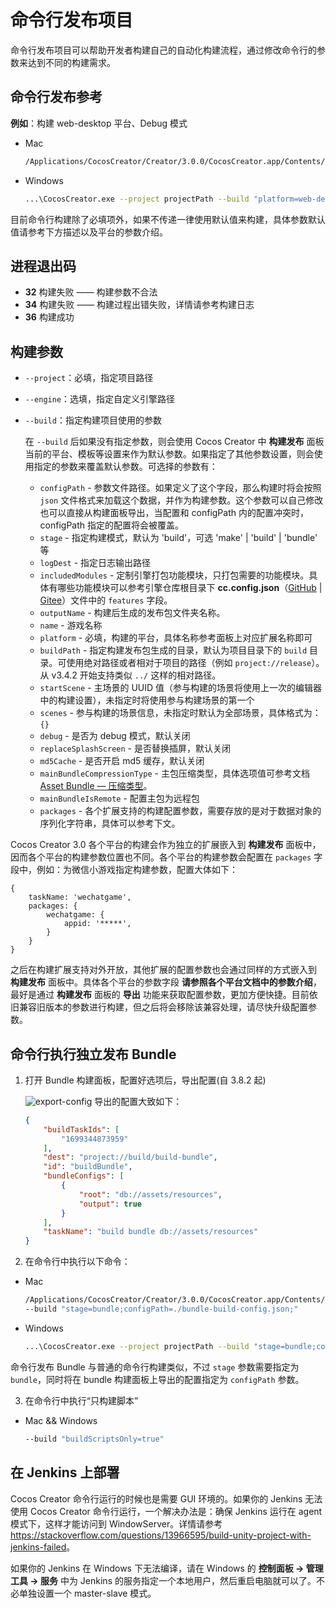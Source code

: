 # 命令行发布项目

命令行发布项目可以帮助开发者构建自己的自动化构建流程，通过修改命令行的参数来达到不同的构建需求。

## 命令行发布参考

**例如**：构建 web-desktop 平台、Debug 模式

- Mac

  ```bash
  /Applications/CocosCreator/Creator/3.0.0/CocosCreator.app/Contents/MacOS/CocosCreator --project projectPath --build "platform=web-desktop;debug=true"
  ```

- Windows

  ```bash
  ...\CocosCreator.exe --project projectPath --build "platform=web-desktop;debug=true"
  ```

目前命令行构建除了必填项外，如果不传递一律使用默认值来构建，具体参数默认值请参考下方描述以及平台的参数介绍。

## 进程退出码

- **32** 构建失败 —— 构建参数不合法
- **34** 构建失败 —— 构建过程出错失败，详情请参考构建日志
- **36** 构建成功

## 构建参数

- `--project`：必填，指定项目路径
- `--engine`：选填，指定自定义引擎路径
- `--build`：指定构建项目使用的参数

  在 `--build` 后如果没有指定参数，则会使用 Cocos Creator 中 **构建发布** 面板当前的平台、模板等设置来作为默认参数。如果指定了其他参数设置，则会使用指定的参数来覆盖默认参数。可选择的参数有：

    - `configPath` - 参数文件路径。如果定义了这个字段，那么构建时将会按照 `json` 文件格式来加载这个数据，并作为构建参数。这个参数可以自己修改也可以直接从构建面板导出，当配置和 configPath 内的配置冲突时，configPath 指定的配置将会被覆盖。
    - `stage` - 指定构建模式，默认为 'build'，可选 'make' | 'build' | 'bundle' 等
    - `logDest` - 指定日志输出路径
    - `includedModules` - 定制引擎打包功能模块，只打包需要的功能模块。具体有哪些功能模块可以参考引擎仓库根目录下 **cc.config.json**（[GitHub](https://github.com/cocos/cocos-engine/blob/3d/cc.config.json) | [Gitee](https://gitee.com/mirrors_cocos-creator/engine/blob/3d/cc.config.json)）文件中的 `features` 字段。
    - `outputName` - 构建后生成的发布包文件夹名称。
    - `name` - 游戏名称
    - `platform` - 必填，构建的平台，具体名称参考面板上对应扩展名称即可
    - `buildPath` - 指定构建发布包生成的目录，默认为项目目录下的 `build` 目录。可使用绝对路径或者相对于项目的路径（例如 `project://release`）。从 v3.4.2 开始支持类似 `../` 这样的相对路径。
    - `startScene` - 主场景的 UUID 值（参与构建的场景将使用上一次的编辑器中的构建设置），未指定时将使用参与构建场景的第一个
    - `scenes` - 参与构建的场景信息，未指定时默认为全部场景，具体格式为：`{}`
    - `debug` - 是否为 debug 模式，默认关闭
    - `replaceSplashScreen` - 是否替换插屏，默认关闭
    - `md5Cache` - 是否开启 md5 缓存，默认关闭
    - `mainBundleCompressionType` - 主包压缩类型，具体选项值可参考文档 [Asset Bundle — 压缩类型](../../asset/bundle.md#压缩类型)。
    - `mainBundleIsRemote` - 配置主包为远程包
    - `packages` - 各个扩展支持的构建配置参数，需要存放的是对于数据对象的序列化字符串，具体可以参考下文。

Cocos Creator 3.0 各个平台的构建会作为独立的扩展嵌入到 **构建发布** 面板中，因而各个平台的构建参数位置也不同。各个平台的构建参数会配置在 `packages` 字段中，例如：为微信小游戏指定构建参数，配置大体如下：

```
{
    taskName: 'wechatgame',
    packages: {
        wechatgame: {
            appid: '*****',
        }
    }
}
```

之后在构建扩展支持对外开放，其他扩展的配置参数也会通过同样的方式嵌入到 **构建发布** 面板中。具体各个平台的参数字段 **请参照各个平台文档中的参数介绍**，最好是通过 **构建发布** 面板的 **导出** 功能来获取配置参数，更加方便快捷。目前依旧兼容旧版本的参数进行构建，但之后将会移除该兼容处理，请尽快升级配置参数。

## 命令行执行独立发布 Bundle

1. 打开 Bundle 构建面板，配置好选项后，导出配置(自 3.8.2 起)

    ![export-config](./../../asset/bundle/export-config.png)
    导出的配置大致如下：

    ```json
    {
        "buildTaskIds": [
            "1699344873959"
        ],
        "dest": "project://build/build-bundle",
        "id": "buildBundle",
        "bundleConfigs": [
            {
                "root": "db://assets/resources",
                "output": true
            }
        ],
        "taskName": "build bundle db://assets/resources"
    }

    ```

2. 在命令行中执行以下命令：

- Mac

  ```bash
  /Applications/CocosCreator/Creator/3.0.0/CocosCreator.app/Contents/MacOS/CocosCreator --project projectPath
  --build "stage=bundle;configPath=./bundle-build-config.json;"
  ```

- Windows

  ```bash
  ...\CocosCreator.exe --project projectPath --build "stage=bundle;configPath=./bundle-build-config.json;"
  ```

命令行发布 Bundle 与普通的命令行构建类似，不过 `stage` 参数需要指定为 `bundle`，同时将在 bundle 构建面板上导出的配置指定为 `configPath` 参数。

3. 在命令行中执行“只构建脚本”
- Mac && Windows
   ```bash
   --build "buildScriptsOnly=true" 
   ```

## 在 Jenkins 上部署

Cocos Creator 命令行运行的时候也是需要 GUI 环境的。如果你的 Jenkins 无法使用 Cocos Creator 命令行运行，一个解决办法是：确保 Jenkins 运行在 agent 模式下，这样才能访问到 WindowServer。详情请参考 <https://stackoverflow.com/questions/13966595/build-unity-project-with-jenkins-failed>。

如果你的 Jenkins 在 Windows 下无法编译，请在 Windows 的 **控制面板 -> 管理工具 -> 服务** 中为 Jenkins 的服务指定一个本地用户，然后重启电脑就可以了。不必单独设置一个 master-slave 模式。
